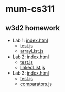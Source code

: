 # mum-cs311

## w3d2 homework
 - Lab 1: [index.html](https://sophiablitz.github.io/mum-cs311/w3d2/Lab1-code/ArrayList/index.html)
    - [test.js](https://sophiablitz.github.io/mum-cs311/w3d2/Lab3-code/ArrayList/test.js)
    - [arrayList.js](https://sophiablitz.github.io/mum-cs311/w3d2/Lab3-code/ArrayList/arrayList.js)
 - Lab 2: [index.html](https://sophiablitz.github.io/mum-cs311/w3d2/Lab2-code/LinkedList/index.html)
    - [test.js](https://sophiablitz.github.io/mum-cs311/w3d2/Lab2-code/LinkedList/test.js)
    - [linkedList.js](https://sophiablitz.github.io/mum-cs311/w3d2/Lab2-code/LinkedList/linkedList.js)
 - Lab 3: [index.html](https://sophiablitz.github.io/mum-cs311/w3d2/Lab3-code/index.html)
    - [test.js](https://sophiablitz.github.io/mum-cs311/w3d2/Lab3-code/test.js)
    - [comparators.js](https://sophiablitz.github.io/mum-cs311/w3d2/Lab3-code/comparators.js)